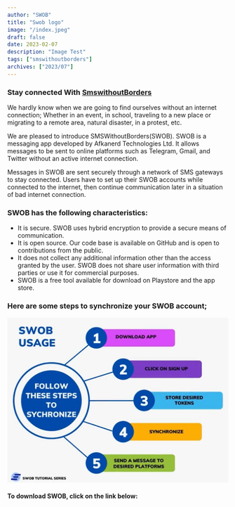 ```yaml
---
author: "SWOB"
title: "Swob logo"
image: "/index.jpeg"
draft: false
date: 2023-02-07
description: "Image Test"
tags: ["smswithoutborders"]
archives: ["2023/07"]
---
```



 
<!---->
### Stay connected With [SmswithoutBorders](https://SmsWithoutBorders.com)

 We hardly know when we are going to find ourselves without an internet connection;
Whether in an event, in school, traveling to a new place or migrating to a remote area, natural disaster, in a protest, etc.

We are pleased to introduce SMSWithoutBorders(SWOB). SWOB is a messaging app developed by Afkanerd Technologies Ltd. It allows messages to be sent to online platforms such as Telegram, Gmail, and Twitter without an active internet connection.

Messages in SWOB are sent securely through a network of SMS gateways to stay connected.  Users have to set up their SWOB accounts while connected to the internet, then continue communication later in a situation of bad internet connection.

  <!--![picture](/index.jpeg)-->

  ### SWOB has the following characteristics:


  - It is secure. SWOB uses hybrid encryption to provide a secure means of communication.
  - It is open source. Our code base is available on GitHub and is open to contributions from the public.
  - It does not collect any additional information other than the access granted by the user. SWOB does not share user information with third parties or use it for commercial purposes.
  - SWOB is a free tool available for download on Playstore and the app store.

### Here are some steps to synchronize your SWOB account; 

![steps](/steps.jpg)

<!---->
#### To download SWOB, click on the link below:

<!--<img src="https://lh3.googleusercontent.com/cmTwCM3O3B0MEUP2FTG3DxBi86XNlDJwmCnWoDwSu3WAf9fIkyUTLRL2bs0MdwK-llQjnPt9RaK-wqtcAHiXsPVPWp6i87M8mRj7DPw_"  width="5%" height="5%" alt="Smswithoutborders.com" width="5%" height="5%" style="float: left; margin: 10px;">-->  <https://play.google.com/store/apps/details?id=com.afkanerd.sw0b>

<!--<img src="https://lh3.googleusercontent.com/B91M1UvgGqOmnXjWd6oqseC0xJPoHRon_0ziel-9TmjYlCu9w4If-QmN8tlZesb5ckImP_Vhb_QcDJJfYdB9BNm84rSOY7wTe3l3hqLCLA"   alt="Smswithoutborders.com" width="5%" height="5%" style="float: left; margin: 10px;">-->   <https://smswithoutborders.com>
